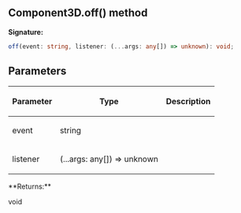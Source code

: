 
## Component3D.off() method

**Signature:**

```typescript
off(event: string, listener: (...args: any[]) => unknown): void;
```

## Parameters

<table><thead><tr><th>

Parameter


</th><th>

Type


</th><th>

Description


</th></tr></thead>
<tbody><tr><td>

event


</td><td>

string


</td><td>


</td></tr>
<tr><td>

listener


</td><td>

(...args: any\[\]) =&gt; unknown


</td><td>


</td></tr>
</tbody></table>
**Returns:**

void

